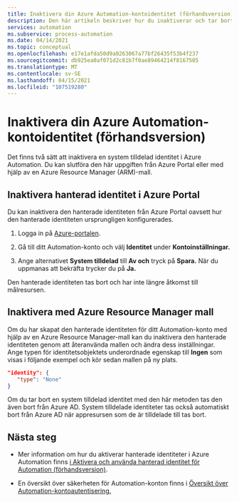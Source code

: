 ```yaml
---
title: Inaktivera din Azure Automation-kontoidentitet (förhandsversion)
description: Den här artikeln beskriver hur du inaktiverar och tar bort en hanterad identitet för Azure Automation konto.
services: automation
ms.subservice: process-automation
ms.date: 04/14/2021
ms.topic: conceptual
ms.openlocfilehash: e17e1afda50d9a0263067a77bf26435f53b4f237
ms.sourcegitcommit: db925ea0af071d2c81b7f0ae89464214f8167505
ms.translationtype: MT
ms.contentlocale: sv-SE
ms.lasthandoff: 04/15/2021
ms.locfileid: "107519280"
---
```

# <a name="disable-your-azure-automation-account-managed-identity-preview"></a>Inaktivera din Azure Automation-kontoidentitet (förhandsversion)

Det finns två sätt att inaktivera en system tilldelad identitet i Azure Automation. Du kan slutföra den här uppgiften från Azure Portal eller med hjälp av en Azure Resource Manager (ARM)-mall.

## <a name="disable-managed-identity-in-the-azure-portal"></a>Inaktivera hanterad identitet i Azure Portal

Du kan inaktivera den hanterade identiteten från Azure Portal oavsett hur den hanterade identiteten ursprungligen konfigurerades.

1. Logga in på [Azure-portalen](https://portal.azure.com).

1. Gå till ditt Automation-konto och välj **Identitet** under **Kontoinställningar.**

1. Ange alternativet **System tilldelad** till **Av och** tryck på **Spara.** När du uppmanas att bekräfta trycker du på **Ja.**

Den hanterade identiteten tas bort och har inte längre åtkomst till målresursen.

## <a name="disable-using-azure-resource-manager-template"></a>Inaktivera med Azure Resource Manager mall

Om du har skapat den hanterade identiteten för ditt Automation-konto med hjälp av en Azure Resource Manager-mall kan du inaktivera den hanterade identiteten genom att återanvända mallen och ändra dess inställningar. Ange typen för identitetsobjektets underordnade egenskap till **Ingen** som visas i följande exempel och kör sedan mallen på ny plats.

```json
"identity": { 
   "type": "None" 
} 
```

Om du tar bort en system tilldelad identitet med den här metoden tas den även bort från Azure AD. System tilldelade identiteter tas också automatiskt bort från Azure AD när appresursen som de är tilldelade till tas bort.

## <a name="next-steps"></a>Nästa steg

- Mer information om hur du aktiverar hanterade identiteter i Azure Automation finns [i Aktivera och använda hanterad identitet för Automation (förhandsversion)](enable-managed-identity-for-automation.md).

- En översikt över säkerheten för Automation-konton finns i [Översikt över Automation-kontoautentisering.](automation-security-overview.md)
